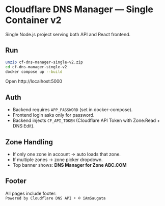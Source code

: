 # Cloudflare DNS Manager — Single Container v2

Single Node.js project serving both API and React frontend.

## Run
```bash
unzip cf-dns-manager-single-v2.zip
cd cf-dns-manager-single-v2
docker compose up --build
```
Open http://localhost:5000

## Auth
- Backend requires `APP_PASSWORD` (set in docker-compose).
- Frontend login asks only for password.
- Backend injects `CF_API_TOKEN` (Cloudflare API Token with Zone:Read + DNS:Edit).

## Zone Handling
- If only one zone in account → auto loads that zone.
- If multiple zones → zone picker dropdown.
- Top banner shows: **DNS Manager for Zone ABC.COM**

## Footer
All pages include footer:  
`Powered by Cloudflare DNS API • © iAmSaugata`

